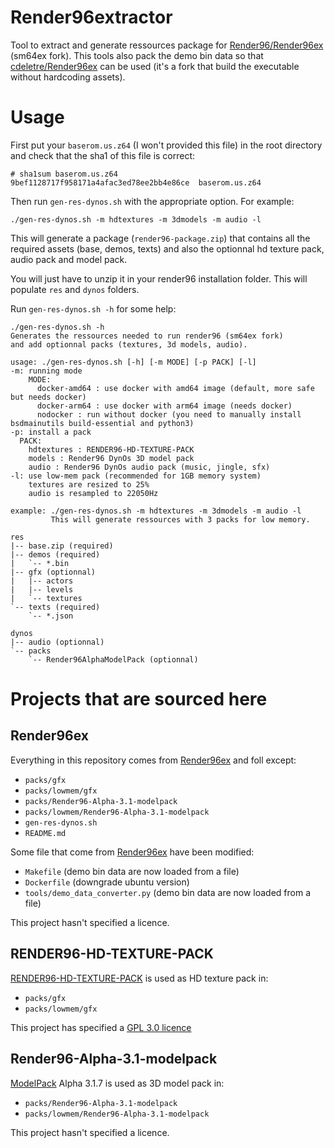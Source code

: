 # Render96extractor

Tool to extract and generate ressources package for [Render96/Render96ex](https://github.com/Render96/Render96ex) (sm64ex fork). This tools also pack the demo bin data so that [cdeletre/Render96ex](https://github.com/cdeletre/Render96ex/tree/tester_rt64alpha) can be used (it's a fork that build the executable without hardcoding assets).

# Usage

First put your `baserom.us.z64` (I won't provided this file) in the root directory and check that the sha1 of this file is correct:

```
# sha1sum baserom.us.z64
9bef1128717f958171a4afac3ed78ee2bb4e86ce  baserom.us.z64
```

Then run `gen-res-dynos.sh` with the appropriate option. For example:

```
./gen-res-dynos.sh -m hdtextures -m 3dmodels -m audio -l
```

This will generate a package (`render96-package.zip`) that contains all the required assets (base, demos, texts) and also the optionnal hd texture pack, audio pack and model pack.

You will just have to unzip it in your render96 installation folder. This will populate `res` and `dynos` folders.

Run `gen-res-dynos.sh -h` for some help:

```
./gen-res-dynos.sh -h
Generates the ressources needed to run render96 (sm64ex fork)
and add optionnal packs (textures, 3d models, audio).

usage: ./gen-res-dynos.sh [-h] [-m MODE] [-p PACK] [-l]
-m: running mode
    MODE:
      docker-amd64 : use docker with amd64 image (default, more safe but needs docker)
      docker-arm64 : use docker with arm64 image (needs docker)
      nodocker : run without docker (you need to manually install bsdmainutils build-essential and python3)
-p: install a pack
  PACK:
    hdtextures : RENDER96-HD-TEXTURE-PACK
    models : Render96 DynOs 3D model pack
    audio : Render96 DynOs audio pack (music, jingle, sfx)
-l: use low-mem pack (recommended for 1GB memory system)
    textures are resized to 25%
    audio is resampled to 22050Hz

example: ./gen-res-dynos.sh -m hdtextures -m 3dmodels -m audio -l
         This will generate ressources with 3 packs for low memory.

res
|-- base.zip (required)
|-- demos (required)
|   `-- *.bin
|-- gfx (optionnal)
|   |-- actors
|   |-- levels
|   `-- textures
`-- texts (required)
    `-- *.json

dynos
|-- audio (optionnal)
`-- packs
    `-- Render96AlphaModelPack (optionnal)
```

# Projects that are sourced here

## Render96ex

Everything in this repository comes from [Render96ex](https://github.com/Render96/Render96ex) and foll except:

- `packs/gfx`
- `packs/lowmem/gfx`
- `packs/Render96-Alpha-3.1-modelpack`
- `packs/lowmem/Render96-Alpha-3.1-modelpack`
- `gen-res-dynos.sh`
- `README.md`

Some file that come from [Render96ex](https://github.com/Render96/Render96ex) have been modified:
- `Makefile` (demo bin data are now loaded from a file)
- `Dockerfile` (downgrade ubuntu version)
- `tools/demo_data_converter.py` (demo bin data are now loaded from a file)

This project hasn't specified a licence.

## RENDER96-HD-TEXTURE-PACK

[RENDER96-HD-TEXTURE-PACK](https://github.com/pokeheadroom/RENDER96-HD-TEXTURE-PACK) is used as HD texture pack in:

- `packs/gfx`
- `packs/lowmem/gfx`

This project has specified a [GPL 3.0 licence](https://github.com/pokeheadroom/RENDER96-HD-TEXTURE-PACK/blob/master/LICENSE)

## Render96-Alpha-3.1-modelpack

[ModelPack](https://github.com/Render96/ModelPack) Alpha 3.1.7 is used as 3D model pack in:

- `packs/Render96-Alpha-3.1-modelpack`
- `packs/lowmem/Render96-Alpha-3.1-modelpack`

This project hasn't specified a licence.